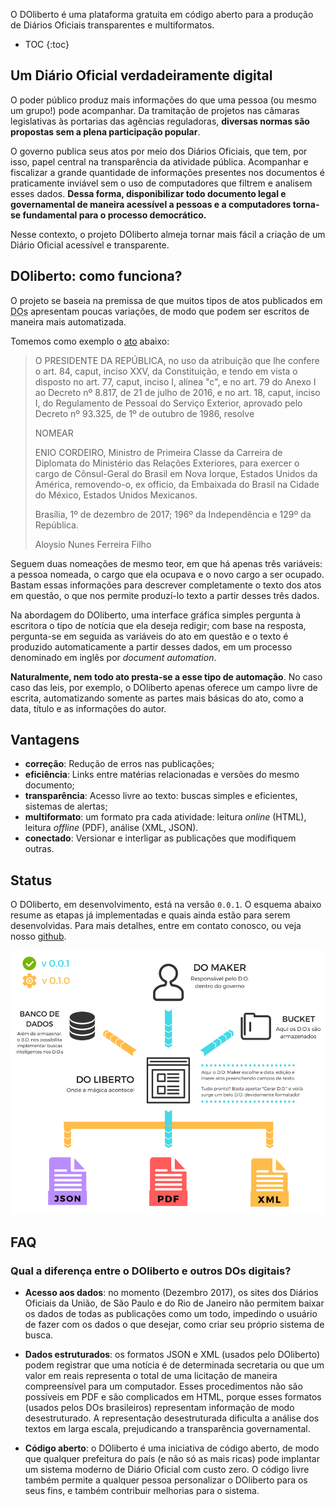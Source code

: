 ---
---

O DOliberto é uma plataforma gratuita em código aberto para a produção
de Diários Oficiais transparentes e multiformatos.

- TOC
{:toc}

## Um Diário Oficial verdadeiramente digital
O poder público produz mais informações do que uma pessoa (ou mesmo um
grupo!) pode acompanhar. Da tramitação de projetos nas câmaras
legislativas às portarias das agências reguladoras, **diversas normas
são propostas sem a plena participação popular**.

O governo publica seus atos por meio dos Diários Oficiais, que tem,
por isso, papel central na transparência da atividade
pública. Acompanhar e fiscalizar a grande quantidade de informações
presentes nos documentos é praticamente inviável sem o uso de
computadores que filtrem e analisem esses dados. **Dessa forma,
disponibilizar todo documento legal e governamental de maneira
acessível a pessoas e a computadores torna-se fundamental para o
processo democrático.**

Nesse contexto, o projeto DOliberto almeja tornar mais fácil a criação
de um Diário Oficial acessível e transparente.

## DOliberto: como funciona?
O projeto se baseia na premissa de que muitos tipos de atos publicados
em <abbr title="Diários Oficiais">DOs</abbr> apresentam poucas
variações, de modo que podem ser escritos de maneira mais
automatizada.

Tomemos como exemplo o
[ato](http://www.imprensanacional.gov.br/materia/-/asset_publisher/2eV0Indlhjp7/content/id/699534)
abaixo:


>    O PRESIDENTE DA REPÚBLICA, no uso da atribuição que lhe confere o
>    art. 84, caput, inciso XXV, da Constituição, e tendo em vista o
>    disposto no art. 77, caput, inciso I, alínea "c", e no art. 79 do
>    Anexo I ao Decreto nº 8.817, de 21 de julho de 2016, e no
>    art. 18, caput, inciso I, do Regulamento de Pessoal do Serviço
>    Exterior, aprovado pelo Decreto nº 93.325, de 1º de outubro de
>    1986, resolve
>
>    NOMEAR
>
>    ENIO CORDEIRO, Ministro de Primeira Classe da Carreira de
>    Diplomata do Ministério das Relações Exteriores, para exercer o
>    cargo de Cônsul-Geral do Brasil em Nova Iorque, Estados Unidos da
>    América, removendo-o, ex officio, da Embaixada do Brasil na
>    Cidade do México, Estados Unidos Mexicanos.
>
>    Brasília, 1º de dezembro de 2017; 196º da Independência e 129º da
>    República.
>
>    Aloysio Nunes Ferreira Filho

Seguem duas nomeações de mesmo teor, em que há apenas três variáveis:
a pessoa nomeada, o cargo que ela ocupava e o novo cargo a ser
ocupado. Bastam essas informações para descrever completamente o texto
dos atos em questão, o que nos permite produzí-lo texto a partir
desses três dados.

Na abordagem do DOliberto, uma interface gráfica simples pergunta à
escritora o tipo de notícia que ela deseja redigir; com base na
resposta, pergunta-se em seguida as variáveis do ato em questão e o
texto é produzido automaticamente a partir desses dados, em um
processo denominado em inglês por *document automation*.

**Naturalmente, nem todo ato presta-se a esse tipo de automação**. No
caso caso das leis, por exemplo, o DOliberto apenas oferece um campo
livre de escrita, automatizando somente as partes mais básicas do ato,
como a data, título e as informações do autor.

## Vantagens
- **correção**: Redução de erros nas publicações;
- **eficiência**: Links entre matérias relacionadas e versões do mesmo
  documento;
- **transparência**: Acesso livre ao texto: buscas simples e
  eficientes, sistemas de alertas;
- **multiformato**: um formato pra cada atividade: leitura *online*
  (HTML), leitura *offline* (PDF), análise (XML, JSON).
- **conectado**: Versionar e interligar as publicações que modifiquem
  outras.

## Status
O DOliberto, em desenvolvimento, está na versão `0.0.1`. O esquema
abaixo resume as etapas já implementadas e quais ainda estão para
serem desenvolvidas. Para mais detalhes, entre em contato conosco, ou
veja nosso [github](https://github.com/labFGV/DOliberto/issues/36).

![ROADMAP DOliberto](/images/esquema_doli.png)

## FAQ

### Qual a diferença entre o DOliberto e outros DOs digitais?
- **Acesso aos dados**: no momento (Dezembro 2017), os sites dos
  Diários Oficiais da União, de São Paulo e do Rio de Janeiro não
  permitem baixar os dados de todas as publicações como um todo,
  impedindo o usuário de fazer com os dados o que desejar, como criar
  seu próprio sistema de busca.

- **Dados estruturados**: os formatos JSON e XML (usados pelo
  DOliberto) podem registrar que uma notícia é de determinada
  secretaria ou que um valor em reais representa o total de uma
  licitação de maneira compreensível para um computador. Esses
  procedimentos não são possíveis em PDF e são complicados em HTML,
  porque esses formatos (usados pelos DOs brasileiros) representam
  informação de modo desestruturado. A representação desestruturada
  dificulta a análise dos textos em larga escala, prejudicando a
  transparência governamental.

- **Código aberto**: o DOliberto é uma iniciativa de código aberto, de
  modo que qualquer prefeitura do país (e não só as mais ricas) pode
  implantar um sistema moderno de Diário Oficial com custo zero. O
  código livre também permite a qualquer pessoa personalizar o
  DOliberto para os seus fins, e também contribuir melhorias para o
  sistema.
